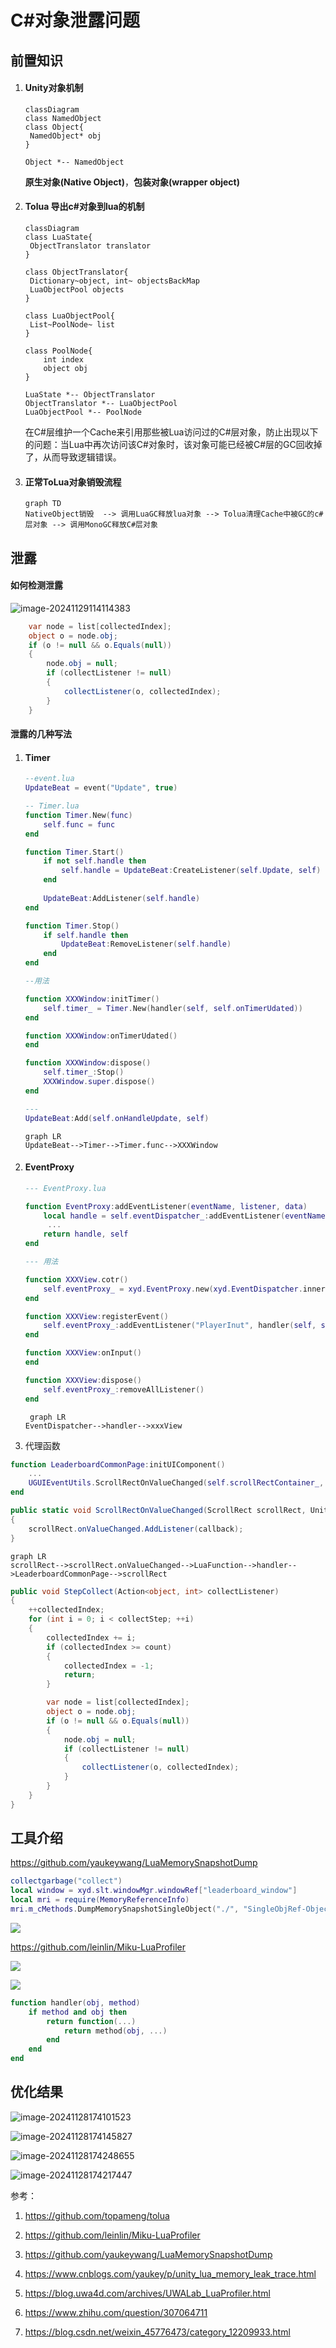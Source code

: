 # C#对象泄露问题

## 前置知识

1. #### Unity对象机制

   

   ```mermaid
   classDiagram
   class NamedObject
   class Object{
   	NamedObject* obj
   }
   
   Object *-- NamedObject
   ```

   **原生对象(Native Object)**，**包装对象(wrapper object)**

   

2. #### Tolua 导出c#对象到lua的机制

   

   ```mermaid
   classDiagram
   class LuaState{
   	ObjectTranslator translator
   }
   
   class ObjectTranslator{
   	Dictionary~object, int~ objectsBackMap
   	LuaObjectPool objects
   }
   
   class LuaObjectPool{
   	List~PoolNode~ list
   }
   
   class PoolNode{
       int index
       object obj
   }
   
   LuaState *-- ObjectTranslator
   ObjectTranslator *-- LuaObjectPool
   LuaObjectPool *-- PoolNode
   ```

   在C#层维护一个Cache来引用那些被Lua访问过的C#层对象，防止出现以下的问题：当Lua中再次访问该C#对象时，该对象可能已经被C#层的GC回收掉了，从而导致逻辑错误。

3. #### 正常ToLua对象销毁流程

   

   

   ```mermaid
   graph TD
   NativeObject销毁  --> 调用LuaGC释放lua对象 --> Tolua清理Cache中被GC的c#层对象 --> 调用MonoGC释放C#层对象
   
   ```

## 泄露

#### 如何检测泄露

![image-20241129114114383](C:\Users\ruizu\AppData\Roaming\Typora\typora-user-images\image-20241129114114383.png)

```c#
    var node = list[collectedIndex];
    object o = node.obj;
    if (o != null && o.Equals(null))
    {
        node.obj = null;
        if (collectListener != null)
        {
            collectListener(o, collectedIndex);
        }
    }
```



#### 泄露的几种写法

1. ####  Timer

   ```lua
   --event.lua
   UpdateBeat = event("Update", true)
   
   -- Timer.lua
   function Timer.New(func)
       self.func = func
   end
   
   function Timer.Start()
       if not self.handle then 
           self.handle = UpdateBeat:CreateListener(self.Update, self)
       end
       
       UpdateBeat:AddListener(self.handle)
   end
   
   function Timer.Stop()
       if self.handle then 
           UpdateBeat:RemoveListener(self.handle)
       end
   end
   
   --用法
   
   function XXXWindow:initTimer()
       self.timer_ = Timer.New(handler(self, self.onTimerUdated))
   end
   
   function XXXWindow:onTimerUdated()
   end
   
   function XXXWindow:dispose()
       self.timer_:Stop()
       XXXWindow.super.dispose()
   end
   
   ---
   UpdateBeat:Add(self.onHandleUpdate, self)
   ```

   ```mermaid
   graph LR
   UpdateBeat-->Timer-->Timer.func-->XXXWindow
   ```

2. #### EventProxy

   ```lua
   --- EventProxy.lua
   
   function EventProxy:addEventListener(eventName, listener, data)
       local handle = self.eventDispatcher_:addEventListener(eventName, listener, data)
     	...
       return handle, self
   end
   
   --- 用法
   
   function XXXView.cotr()
       self.eventProxy_ = xyd.EventProxy.new(xyd.EventDispatcher.inner(), self)
   end
   
   function XXXView:registerEvent()
       self.eventProxy_:addEventListener("PlayerInut", handler(self, self.onInput))
   end
   
   function XXXView:onInput()
   end
   
   function XXXView:dispose()
       self.eventProxy_:removeAllListener()
   end
   ```

   ```mermaid
    graph LR
   EventDispatcher-->handler-->xxxView
   ```

3. 代理函数

```lua
function LeaderboardCommonPage:initUIComponent()
    ...
	UGUIEventUtils.ScrollRectOnValueChanged(self.scrollRectContainer_, handler(self, self.onContentPosUpdated))
end
```

```c#
public static void ScrollRectOnValueChanged(ScrollRect scrollRect, UnityAction<Vector2> callback)
{
    scrollRect.onValueChanged.AddListener(callback);
}
```

```mermaid
graph LR
scrollRect-->scrollRect.onValueChanged-->LuaFunction-->handler-->LeaderboardCommonPage-->scrollRect
```

```c#
public void StepCollect(Action<object, int> collectListener)
{
    ++collectedIndex;
    for (int i = 0; i < collectStep; ++i)
    {
        collectedIndex += i;
        if (collectedIndex >= count)
        {
            collectedIndex = -1;
            return;
        }

        var node = list[collectedIndex];
        object o = node.obj;
        if (o != null && o.Equals(null))
        {
            node.obj = null;
            if (collectListener != null)
            {
                collectListener(o, collectedIndex);
            }
        }
    }
}
```



## 工具介绍

https://github.com/yaukeywang/LuaMemorySnapshotDump

```lua
collectgarbage("collect")
local window = xyd.slt.windowMgr.windowRef["leaderboard_window"]
local mri = require(MemoryReferenceInfo)
mri.m_cMethods.DumpMemorySnapshotSingleObject("./", "SingleObjRef-Object", -1, "leaderboard_window", window)
```

![](C:\Users\ruizu\Desktop\crash\pic\Snipaste_2024-11-28_17-48-35.png)

https://github.com/leinlin/Miku-LuaProfiler

![](C:\Users\ruizu\Desktop\crash\pic\Snipaste_2024-11-28_17-51-49.png)

![](C:\Users\ruizu\Desktop\crash\pic\image_1732787426_380425.jpg)

```lua
function handler(obj, method)
    if method and obj then
        return function(...)
            return method(obj, ...)
        end
    end
end
```



## 优化结果

![image-20241128174101523](C:\Users\ruizu\AppData\Roaming\Typora\typora-user-images\image-20241128174101523.png)

![image-20241128174145827](C:\Users\ruizu\AppData\Roaming\Typora\typora-user-images\image-20241128174145827.png)

![image-20241128174248655](C:\Users\ruizu\AppData\Roaming\Typora\typora-user-images\image-20241128174248655.png)

![image-20241128174217447](C:\Users\ruizu\AppData\Roaming\Typora\typora-user-images\image-20241128174217447.png)

参考：

1. https://github.com/topameng/tolua

2. https://github.com/leinlin/Miku-LuaProfiler

3. https://github.com/yaukeywang/LuaMemorySnapshotDump

4. https://www.cnblogs.com/yaukey/p/unity_lua_memory_leak_trace.html

5. https://blog.uwa4d.com/archives/UWALab_LuaProfiler.html

6. https://www.zhihu.com/question/307064711

7. https://blog.csdn.net/weixin_45776473/category_12209933.html 

   